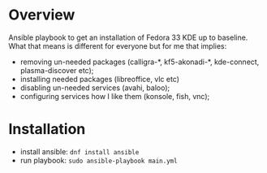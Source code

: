 # Overview
Ansible playbook to get an installation of Fedora 33 KDE up to baseline. What that means is different for everyone but for me that implies:
* removing un-needed packages (calligra-\*, kf5-akonadi-\*, kde-connect, plasma-discover etc);
* installing needed packages (libreoffice, vlc etc)
* disabling un-needed services (avahi, baloo);
* configuring services how I like them (konsole, fish, vnc);


# Installation
* install ansible: `dnf install ansible`
* run playbook: `sudo ansible-playbook main.yml`
